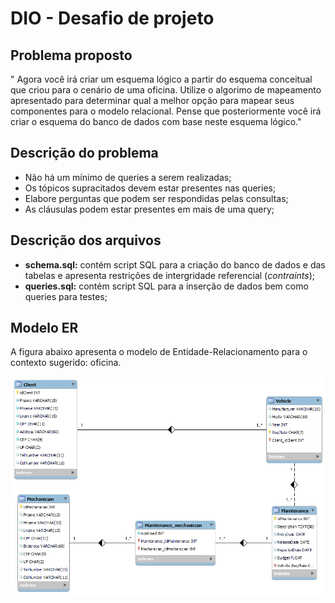 # DIO - Desafio de projeto

## Problema proposto

" Agora você irá criar um esquema lógico a partir do esquema conceitual que criou para o cenário de uma oficina. Utilize o algorimo de mapeamento apresentado para determinar qual a melhor opção para mapear seus componentes para o modelo relacional. Pense que posteriormente você irá criar o esquema do banco de dados com base neste esquema lógico."

## Descrição do problema

- Não há um mínimo de queries a serem realizadas;
- Os tópicos supracitados devem estar presentes nas queries;
- Elabore perguntas que podem ser respondidas pelas consultas;
- As cláusulas podem estar presentes em mais de uma query;

## Descrição dos arquivos

- **schema.sql:** contém script SQL para a criação do banco de dados e das tabelas e apresenta restrições de intergridade referencial (_contraints_);
- **queries.sql:** contém script SQL para a inserção de dados bem como queries para testes;

## Modelo ER

A figura abaixo apresenta o modelo de Entidade-Relacionamento para o contexto sugerido: oficina.

![Modelo ER](ER_diagram.png)
